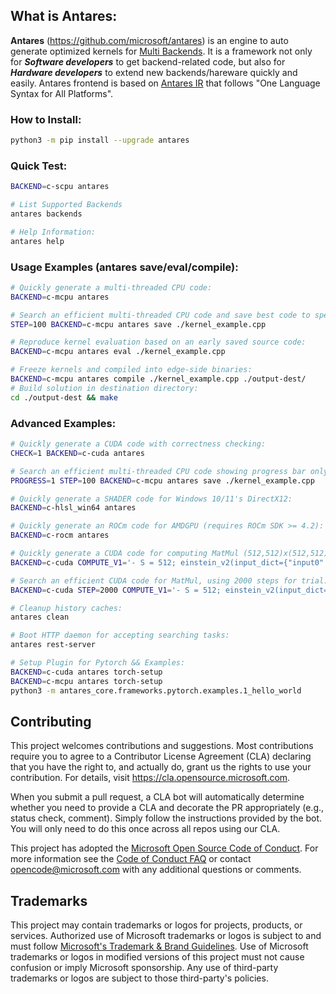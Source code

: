 ## What is Antares:

**Antares** (https://github.com/microsoft/antares) is an engine to auto generate optimized kernels for [Multi Backends](backends). It is a framework not only for ***Software developers*** to get backend-related code, but also for ***Hardware developers*** to extend new backends/hareware quickly and easily. Antares frontend is based on [Antares IR](AntaresIR.md) that follows "One Language Syntax for All Platforms".

### How to Install:

```sh
python3 -m pip install --upgrade antares
```

### Quick Test:

```sh
BACKEND=c-scpu antares

# List Supported Backends
antares backends

# Help Information:
antares help
```

### Usage Examples (antares save/eval/compile):

```sh
# Quickly generate a multi-threaded CPU code:
BACKEND=c-mcpu antares

# Search an efficient multi-threaded CPU code and save best code to specified location:
STEP=100 BACKEND=c-mcpu antares save ./kernel_example.cpp

# Reproduce kernel evaluation based on an early saved source code:
BACKEND=c-mcpu antares eval ./kernel_example.cpp

# Freeze kernels and compiled into edge-side binaries:
BACKEND=c-mcpu antares compile ./kernel_example.cpp ./output-dest/
# Build solution in destination directory:
cd ./output-dest && make
```

### Advanced Examples:
```sh
# Quickly generate a CUDA code with correctness checking:
CHECK=1 BACKEND=c-cuda antares

# Search an efficient multi-threaded CPU code showing progress bar only:
PROGRESS=1 STEP=100 BACKEND=c-mcpu antares save ./kernel_example.cpp

# Quickly generate a SHADER code for Windows 10/11's DirectX12:
BACKEND=c-hlsl_win64 antares

# Quickly generate an ROCm code for AMDGPU (requires ROCm SDK >= 4.2):
BACKEND=c-rocm antares

# Quickly generate a CUDA code for computing MatMul (512,512)x(512,512) based on [Antares IR](AntaresIR.md) for NVIDIA GPU (requires NVIDIA CUDA SDK >= 10.0):
BACKEND=c-cuda COMPUTE_V1='- S = 512; einstein_v2(input_dict={"input0": {"dtype": "float32", "shape": [S, S]}, "input1": {"dtype": "float32", "shape": [S, S]}}, exprss="output0[N, M] +=! input0[N, K] * input1[K, M]")' antares

# Search an efficient CUDA code for MatMul, using 2000 steps for trial:
BACKEND=c-cuda STEP=2000 COMPUTE_V1='- S = 512; einstein_v2(input_dict={"input0": {"dtype": "float32", "shape": [S, S]}, "input1": {"dtype": "float32", "shape": [S, S]}}, exprss="output0[N, M] +=! input0[N, K] * input1[K, M]")' antares

# Cleanup history caches:
antares clean

# Boot HTTP daemon for accepting searching tasks:
antares rest-server

# Setup Plugin for Pytorch && Examples:
BACKEND=c-cuda antares torch-setup
BACKEND=c-mcpu antares torch-setup
python3 -m antares_core.frameworks.pytorch.examples.1_hello_world
```

## Contributing

This project welcomes contributions and suggestions.  Most contributions require you to agree to a
Contributor License Agreement (CLA) declaring that you have the right to, and actually do, grant us
the rights to use your contribution. For details, visit https://cla.opensource.microsoft.com.

When you submit a pull request, a CLA bot will automatically determine whether you need to provide
a CLA and decorate the PR appropriately (e.g., status check, comment). Simply follow the instructions
provided by the bot. You will only need to do this once across all repos using our CLA.

This project has adopted the [Microsoft Open Source Code of Conduct](https://opensource.microsoft.com/codeofconduct/).
For more information see the [Code of Conduct FAQ](https://opensource.microsoft.com/codeofconduct/faq/) or
contact [opencode@microsoft.com](mailto:opencode@microsoft.com) with any additional questions or comments.

## Trademarks

This project may contain trademarks or logos for projects, products, or services. Authorized use of Microsoft 
trademarks or logos is subject to and must follow 
[Microsoft's Trademark & Brand Guidelines](https://www.microsoft.com/en-us/legal/intellectualproperty/trademarks/usage/general).
Use of Microsoft trademarks or logos in modified versions of this project must not cause confusion or imply Microsoft sponsorship.
Any use of third-party trademarks or logos are subject to those third-party's policies.

